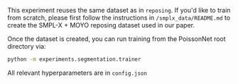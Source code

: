 This experiment reuses the same dataset as in `reposing`. If you'd like to train from scratch, please first follow the instructions in `/smplx_data/README.md` to create the SMPL-X + MOYO reposing dataset used in our paper. 

Once the dataset is created, you can run training from the PoissonNet root directory via:

```bash
python -m experiments.segmentation.trainer
```

All relevant hyperparameters are in `config.json`